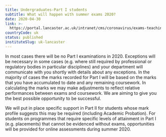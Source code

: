 ```yaml
---
title: Undergraduates-Part I students
subtitle: What will happen with summer exams 2020?
date: 2020-04-30
link: >-
  https://portal.lancaster.ac.uk/intranet/cms/coronavirus/exams-teaching-and-assessment
countryCode: uk
status: published
instituteSlug: uk-lancaster
---
```

In most cases there will be no Part I examinations in 2020. Exceptions will be necessary in some cases (e.g. where still required by professional or regulatory bodies in particular disciplines) and your department will communicate with you shortly with details about any exceptions. In the majority of cases the marks recorded for Part I will be based on the marks that you have accumulated to date and any remaining coursework. In calculating the marks we may make adjustments to reflect relative performances between exams and coursework. We are aiming to give you the best possible opportunity to be successful.

We will put in place specific support in Part II for students whose mark profile suggests this may be required (including Academic Probation). For students on programmes that require specific levels of attainment in Part I (e.g. placements) that cannot be evidenced without exams, opportunities will be provided for online assessments during summer 2020.
